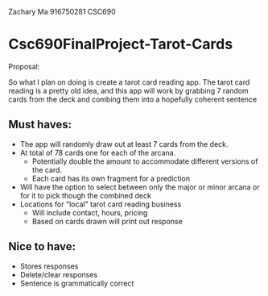 Zachary Ma
916750281
CSC690

# Csc690FinalProject-Tarot-Cards

Proposal:

So what I plan on doing is create a tarot card reading app. The tarot card reading is a pretty old idea, and this app will work by grabbing 7 random cards from the deck and combing them into a hopefully coherent sentence

## Must haves:
- The app will randomly draw out at least 7 cards from the deck.
- At total of 78 cards one for each of the arcana.
	- Potentially double the amount to accommodate different versions of the card.
	- Each card has its own fragment for a prediction
- Will have the option to select between only the major or minor arcana or for it to pick though the combined deck
- Locations for "local" tarot card reading business
	- Will include contact, hours, pricing
	- Based on cards drawn will print out response

## Nice to have:
- Stores responses
- Delete/clear responses
- Sentence is grammatically correct
